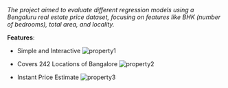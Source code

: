 _The project aimed to evaluate different regression models using a Bengaluru real estate price dataset, focusing on features like BHK (number of bedrooms), total area, and locality._

**Features**:
- Simple and Interactive 
![property1](https://github.com/deenawilson/Property_Prophet/assets/94810674/5cb2a719-657a-4c73-9633-afd55a991399)

* Covers 242 Locations of Bangalore
![property2](https://github.com/deenawilson/Property_Prophet/assets/94810674/3eeef583-82d1-49da-bcbd-2091db835a68)

+ Instant Price Estimate
![property3](https://github.com/deenawilson/Property_Prophet/assets/94810674/2e575237-20a7-4f5f-ad96-952f7c818ef1)
